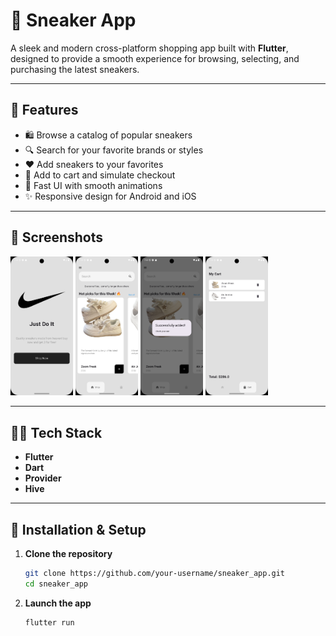 # 👟 Sneaker App

A sleek and modern cross-platform shopping app built with **Flutter**, designed to provide a smooth experience for browsing, selecting, and purchasing the latest sneakers.

---

## 📱 Features

- 🛍️ Browse a catalog of popular sneakers
- 🔍 Search for your favorite brands or styles
- ❤️ Add sneakers to your favorites
- 🛒 Add to cart and simulate checkout
- 🚀 Fast UI with smooth animations
- ✨ Responsive design for Android and iOS

---

## 📸 Screenshots

<img src="assets/screenshots/intro_page.png" width="100">
<img src="assets/screenshots/home_page.png" width="100">
<img src="assets/screenshots/shop_item.png" width="100">
<img src="assets/screenshots/cart_page.png" width="100">

---

## 🧑‍💻 Tech Stack

- **Flutter**
- **Dart**
- **Provider**
- **Hive**

---

## 🚧 Installation & Setup

1. **Clone the repository**
   ```bash
   git clone https://github.com/your-username/sneaker_app.git
   cd sneaker_app

2. **Launch the app**
   ```bash
   flutter run
